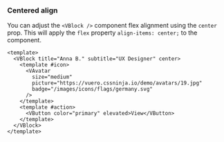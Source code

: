 ### Centered align

You can adjust the `<VBlock />` component flex alignment
using the `center` prop. This will apply the `flex` property
`align-items: center;` to the component.

<!--code-->

```vue
<template>
  <VBlock title="Anna B." subtitle="UX Designer" center>
    <template #icon>
      <VAvatar
        size="medium"
        picture="https://vuero.cssninja.io/demo/avatars/19.jpg"
        badge="/images/icons/flags/germany.svg"
      />
    </template>
    <template #action>
      <VButton color="primary" elevated>View</VButton>
    </template>
  </VBlock>
</template>
```

<!--/code-->

<!--example-->

<div class="field">
  <div class="control">
    <div class="l-card">
      <VBlock title="Anna B." subtitle="UX Designer" center>
        <template #icon>
          <VAvatar
            size="medium"
            picture="https://vuero.cssninja.io/demo/avatars/19.jpg"
            badge="/images/icons/flags/germany.svg"
          />
        </template>
        <template #action>
          <VButton color="primary" elevated>View</VButton>
        </template>
      </VBlock>
    </div>
  </div>
</div>

<!--/example-->
